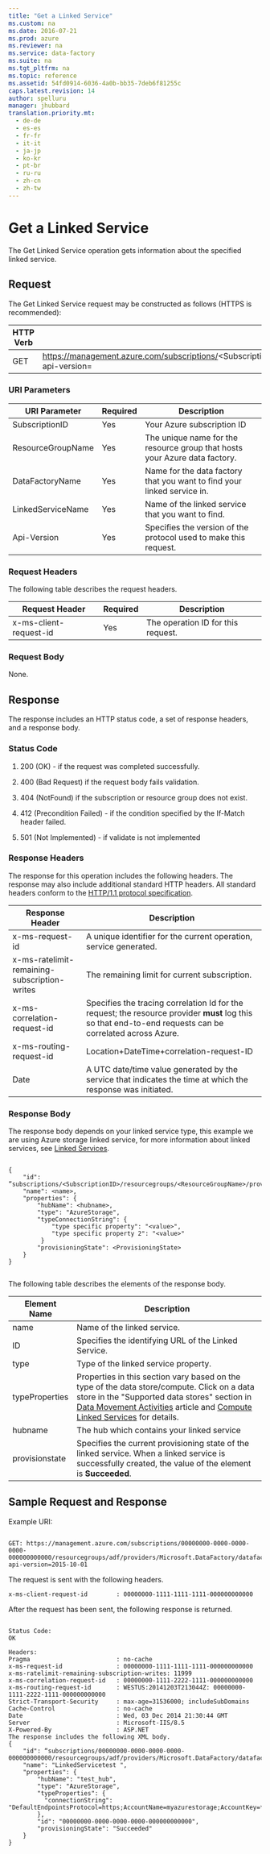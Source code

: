 ```yaml
---
title: "Get a Linked Service"
ms.custom: na
ms.date: 2016-07-21
ms.prod: azure
ms.reviewer: na
ms.service: data-factory
ms.suite: na
ms.tgt_pltfrm: na
ms.topic: reference
ms.assetid: 54fd0914-6036-4a0b-bb35-7deb6f81255c
caps.latest.revision: 14
author: spelluru
manager: jhubbard
translation.priority.mt: 
  - de-de
  - es-es
  - fr-fr
  - it-it
  - ja-jp
  - ko-kr
  - pt-br
  - ru-ru
  - zh-cn
  - zh-tw
---
```

# Get a Linked Service
  The Get Linked Service operation gets information about the specified linked service.  
  
## Request  
 The Get Linked Service request may be constructed as follows (HTTPS is recommended):  
  
|**HTTP Verb**|**Request URI**|**HTTP Version**|  
|-|-|-|  
|GET|https://management.azure.com/subscriptions/<SubscriptionID\>/resourcegroups/<ResourceGroupName\>/providers/Microsoft.DataFactory/datafactories/<DataFactoryName\>/linkedservices/<LinkedServiceName\>?api-version=<Api-Version>|HTTP/1.1|  
  
### URI Parameters  
  
|**URI Parameter**|**Required**|**Description**|  
|-|-|-|  
|SubscriptionID|Yes|Your Azure subscription ID|  
|ResourceGroupName|Yes|The unique name for the resource group that hosts your Azure data factory.|  
|DataFactoryName|Yes|Name for the data factory that you want to find your linked service in.|  
|LinkedServiceName|Yes|Name of the linked service that you want to find.|  
|Api-Version|Yes|Specifies the version of the protocol used to make this request.|  
  
### Request Headers  
 The following table describes the request headers.  
  
|Request Header|Required|Description|  
|-|-|-|  
|x-ms-client-request-id|Yes|The operation ID for this request.|  
  
### Request Body  
 None.  
  
## Response  
 The response includes an HTTP status code, a set of response headers, and a response body.  
  
### Status Code  
  
1.  200 (OK) - if the request was completed successfully.  
  
2.  400 (Bad Request) if the request body fails validation.  
  
3.  404 (NotFound) if the subscription or resource group does not exist.  
  
4.  412 (Precondition Failed) - if the condition specified by the If-Match header failed.  
  
5.  501 (Not Implemented) - if validate is not implemented  
  
### Response Headers  
 The response for this operation includes the following headers. The response may also include additional standard HTTP headers. All standard headers conform to the [HTTP/1.1 protocol specification](http://go.microsoft.com/fwlink/?linkid=150478).  
  
|**Response Header**|**Description**|  
|-|-|  
|x-ms-request-id|A unique identifier for the current operation, service generated.|  
|x-ms-ratelimit-remaining-subscription-writes|The remaining limit for current subscription.|  
|x-ms-correlation-request-id|Specifies the tracing correlation Id for the request; the resource provider **must** log this so that end-to-end requests can be correlated across Azure.|  
|x-ms-routing-request-id|Location+DateTime+correlation-request-ID|  
|Date|A UTC date/time value generated by the service that indicates the time at which the response was initiated.|  
  
### Response Body  
 The response body depends on your linked service type, this example we are using Azure storage linked service, for more information about linked services, see [Linked Services](https://azure.microsoft.com/en-us/documentation/articles/data-factory-azure-blob-connector/#azure-storage-linked-service).  
  
```  
  
{  
    "id": ”subscriptions/<SubscriptionID>/resourcegroups/<ResourceGroupName>/providers/Microsoft.DataFactory/datafactories/<DataFactoryName>/linkedservices/<LinkedServiceName>”,  
    "name": <name>,  
    "properties": {  
        "hubName": <hubname>,  
        "type": "AzureStorage",  
        "typeConnectionString": {  
            "type specific property": "<value>",  
            "type specific property 2": "<value>"  
         }  
        "provisioningState": <ProvisioningState>  
    }  
}  
  
```  
  
 The following table describes the elements of the response body.  
  
|**Element Name**|**Description**|  
|-|-|  
|name|Name of the linked service.|  
|ID|Specifies the identifying URL of the Linked Service.|  
|type|Type of the linked service property.|  
|typeProperties|Properties in this section vary based on the type of the data store/compute. Click on a data store in the   "Supported data stores" section in   [Data Movement Activities](https://azure.microsoft.com/documentation/articles/data-factory-data-movement-activities/) article and [Compute Linked Services](https://azure.microsoft.com/documentation/articles/data-factory-compute-linked-services/) for details.|  
|hubname|The hub which contains your linked service|  
|provisionstate|Specifies the current provisioning state of the linked service. When a linked service is successfully created, the value of the element is **Succeeded**.|  
  
## Sample Request and Response  
 Example URI:  
  
```  
  
GET: https://management.azure.com/subscriptions/00000000-0000-0000-0000-000000000000/resourcegroups/adf/providers/Microsoft.DataFactory/datafactories/test/linkedservices/linkedservicetest?api-version=2015-10-01  
```  
  
 The request is sent with the following headers.  
  
```  
x-ms-client-request-id        : 00000000-1111-1111-1111-000000000000  
```  
  
 After the request has been sent, the following response is returned.  
  
```  
  
Status Code:  
OK  
  
Headers:  
Pragma                        : no-cache  
x-ms-request-id               : 00000000-1111-1111-1111-000000000000  
x-ms-ratelimit-remaining-subscription-writes: 11999  
x-ms-correlation-request-id   : 00000000-1111-2222-1111-000000000000  
x-ms-routing-request-id       : WESTUS:20141203T213044Z: 00000000-1111-2222-1111-000000000000  
Strict-Transport-Security     : max-age=31536000; includeSubDomains  
Cache-Control                 : no-cache  
Date                          : Wed, 03 Dec 2014 21:30:44 GMT  
Server                        : Microsoft-IIS/8.5  
X-Powered-By                  : ASP.NET  
The response includes the following XML body.  
{  
    "id": “subscriptions/00000000-0000-0000-0000-000000000000/resourcegroups/adf/providers/Microsoft.DataFactory/datafactories/test/linkedservices/linkedservicetest”,  
    "name": "LinkedServicetest ",  
    "properties": {  
        "hubName": "test_hub",  
        "type": "AzureStorage",  
        "typeProperties": {  
          "connectionString": "DefaultEndpointsProtocol=https;AccountName=myazurestorage;AccountKey=**********"  
        },  
        "id": "00000000-0000-0000-0000-000000000000",  
        "provisioningState": "Succeeded"  
    }  
}  
  
```  
  
  